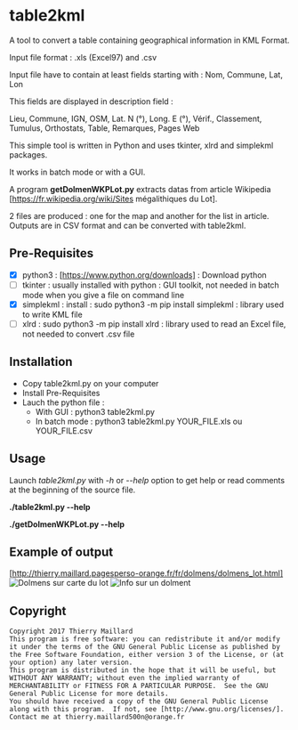 # table2kml
A tool to convert a table containing geographical information in KML Format.

Input file format : .xls (Excel97) and .csv

Input file have to contain at least fields starting with : Nom, Commune, Lat, Lon

This fields are displayed in description field :

Lieu, Commune, IGN, OSM, Lat. N (°), Long. E (°), Vérif., Classement, Tumulus, Orthostats, Table, Remarques, Pages Web

This simple tool is written in Python and uses tkinter, xlrd and simplekml packages.

It works in batch mode or with a GUI.

A program **getDolmenWKPLot.py** extracts datas from article Wikipedia [https://fr.wikipedia.org/wiki/Sites mégalithiques du Lot].

2 files are produced : one for the map and another for the list in article. Outputs are in CSV format and can be converted with table2kml.

Pre-Requisites
-----------------

- [x] python3 :  [https://www.python.org/downloads] : Download python
- [ ] tkinter : usually installed with python : GUI toolkit, not needed in batch mode when you give a file on command line
- [x] simplekml : install : sudo python3 -m pip install simplekml : library used to write KML file
- [ ] xlrd : sudo python3 -m pip install xlrd : library used to read an Excel file, not needed to convert .csv file

Installation
------------
* Copy table2kml.py on your computer
* Install Pre-Requisites
* Lauch the python file :
    * With GUI : python3 table2kml.py
    * In batch mode : python3 table2kml.py YOUR_FILE.xls ou YOUR_FILE.csv

Usage
-------
Launch *table2kml.py* with *-h* or *--help* option to get help or read comments at the beginning of the source file.

**./table2kml.py --help**

**./getDolmenWKPLot.py --help**

Example of output
------------------
[http://thierry.maillard.pagesperso-orange.fr/fr/dolmens/dolmens_lot.html]
![Dolmens sur carte du lot](http://thierry.maillard.pagesperso-orange.fr/fr/dolmens/screenshot_v0.5.jpg "Dolmens sur carte du lot")
![Info sur un dolment](http://thierry.maillard.pagesperso-orange.fr/fr/dolmens/screenshot_zoom_v0.5.jpg "Infos sur 1 dolmen")

Copyright
-----------
    Copyright 2017 Thierry Maillard
    This program is free software: you can redistribute it and/or modify it under the terms of the GNU General Public License as published by the Free Software Foundation, either version 3 of the License, or (at your option) any later version.
    This program is distributed in the hope that it will be useful, but WITHOUT ANY WARRANTY; without even the implied warranty of MERCHANTABILITY or FITNESS FOR A PARTICULAR PURPOSE.  See the GNU General Public License for more details.
    You should have received a copy of the GNU General Public License along with this program.  If not, see [http://www.gnu.org/licenses/]. Contact me at thierry.maillard500n@orange.fr
